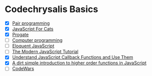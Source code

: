 # Codechrysalis Basics

- [x] [Pair programming](https://en.wikipedia.org/wiki/Pair_programming)
- [x] [JavaScript For Cats](http://jsforcats.com/)
- [x] [Progate](https://prog-8.com/)
- [ ] [Computer programming](https://www.khanacademy.org/computing/computer-programming)
- [ ] [Eloquent JavaScript](http://eloquentjavascript.net)
- [ ] [The Modern JavaScript Tutorial](http://javascript.info)
- [x] [Understand JavaScript Callback Functions and Use Them](http://javascriptissexy.com/understand-javascript-callback-functions-and-use-them/)
- [x] [A dirt simple introduction to higher order functions in JavaScript](https://medium.com/humans-create-software/a-dirt-simple-introduction-to-higher-order-functions-in-javascript-b33bf9e19056)
- [ ] [CodeWars](https://www.codewars.com/)
